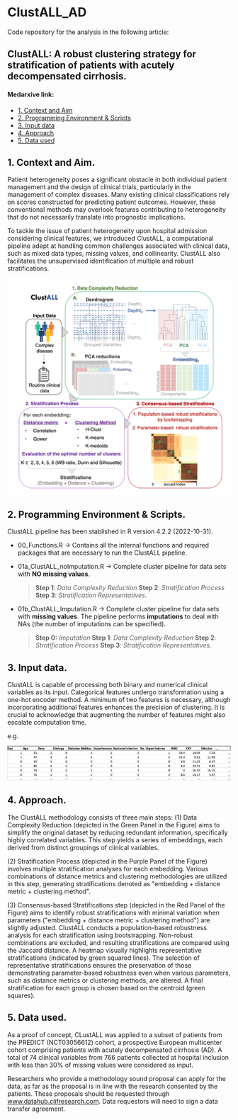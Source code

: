 # ClustALL_AD
Code repository for the analysis in the following article:

## ClustALL: A robust clustering strategy for stratification of patients with acutely decompensated cirrhosis.

#### Medarxive link:


- [1. Context and Aim](#1.-context-and-aim.)  
- [2. Programming Environment & Scripts](#2.-programming-environment-&-scripts.)  
- [3. Input data](#3.-input-data.)  
- [4. Approach](#4.-approach.)  
- [5. Data used](#5.data-used.)  

## 1. Context and Aim.
Patient heterogeneity poses a significant obstacle in both individual patient management and the design of clinical trials, particularly in the management of complex diseases. Many existing clinical classifications rely on scores constructed for predicting patient outcomes. However, these conventional methods may overlook features contributing to heterogeneity that do not necessarily translate into prognostic implications.

To tackle the issue of patient heterogeneity upon hospital admission considering clinical features, we introduced ClustALL, a computational pipeline adept at handling common challenges associated with clinical data, such as mixed data types, missing values, and collinearity. ClustALL also facilitates the unsupervised identification of multiple and robust stratifications. 

 ![alt text](https://github.com/TranslationalBioinformaticsUnit/ClustALL_AD/blob/main/Fig_1.jpg?raw=true)



## 2. Programming Environment & Scripts.
ClustALL pipeline has been stablished in R version 4.2.2 (2022-10-31).

- 00_Functions.R -> Contains all the internal functions and required packages that are necessary to run the ClustALL pipeline.
- 01a_ClustALL_noImputation.R -> Complete cluster pipeline for data sets with **NO missing values**. 
   >**Step 1**: *Data Complexity Reduction*
   >**Step 2**: *Stratification Process*
   >**Step 3**: *Stratification Representatives*.
   
- 01b_ClustALL_Imputation.R -> Complete cluster pipeline for data sets with **missing values**. The pipeline performs **imputations** to deal with NAs (the number of imputations can be specified). 
   >**Step 0:** *Imputation*
   >**Step 1**: *Data Complexity Reduction*
   >**Step 2**: *Stratification Process*
   >**Step 3**: *Stratification Representatives*.

## 3. Input data.
ClustALL is capable of processing both binary and numerical clinical variables as its input. Categorical features undergo transformation using a one-hot encoder method. A minimum of two features is necessary, although incorporating additional features enhances the precision of clustering. It is crucial to acknowledge that augmenting the number of features might also escalate computation time.

e.g.   

 ![alt text](https://github.com/TranslationalBioinformaticsUnit/ClustALL_AD/blob/main/Fig_2.jpg?raw=true)
 
## 4. Approach. 
The ClustALL methodology consists of three main steps: 
(1) Data Complexity Reduction (depicted in the Green Panel in the Figure) aims to simplify the original dataset by reducing redundant information, specifically highly correlated variables. This step yields a series of embeddings, each derived from distinct groupings of clinical variables.   

(2) Stratification Process (depicted in the Purple Panel of the Figure) involves multiple stratification analyses for each embedding. Various combinations of distance metrics and clustering methodologies are utilized in this step, generating stratifications denoted as "embedding + distance metric + clustering method".  

(3) Consensus-based Stratifications step (depicted in the Red Panel of the Figure) aims to identify robust stratifications with minimal variation when parameters ("embedding + distance metric + clustering method") are slightly adjusted. ClustALL conducts a population-based robustness analysis for each stratification using bootstrapping. Non-robust combinations are excluded, and resulting stratifications are compared using the Jaccard distance. A heatmap visually highlights representative stratifications (indicated by green squared lines). The selection of representative stratifications ensures the preservation of those demonstrating parameter-based robustness even when various parameters, such as distance metrics or clustering methods, are altered. A final stratification for each group is chosen based on the centroid (green squares).

## 5. Data used.
As a proof of concept, CLustALL was applied to a subset of patients from the PREDICT (NCT03056612) cohort, a prospective European multicenter cohort comprising patients with acutely decompensated cirrhosis (AD). A total of 74 clinical variables from 766 patients collected at hospital inclusion with less than 30% of missing values were considered as input. 

Researchers who provide a methodology sound proposal can apply for the data, as far as the proposal is in line with the research consented by the patients. These proposals should be requested through www.datahub.clifresearch.com. Data requestors will need to sign a data transfer agreement. 


